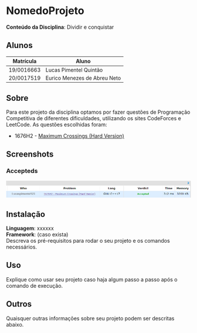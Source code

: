 # NomedoProjeto

**Conteúdo da Disciplina**: Dividir e conquistar<br>

## Alunos

| Matrícula  | Aluno                        |
| ---------- | ---------------------------- |
| 19/0016663 | Lucas Pimentel Quintão       |
| 20/0017519 | Eurico Menezes de Abreu Neto |

## Sobre

Para este projeto da disciplina optamos por fazer questões de Programação Competitiva de diferentes dificuldades, utilizando os sites CodeForces e LeetCode. As questões escolhidas foram:

- 1676H2 - [Maximum Crossings (Hard Version)](https://codeforces.com/problemset/problem/1676/H2)

## Screenshots

### Accepteds

![image](./assets/Max_Croosings_AC.png)

## Instalação

**Linguagem**: xxxxxx<br>
**Framework**: (caso exista)<br>
Descreva os pré-requisitos para rodar o seu projeto e os comandos necessários.

## Uso

Explique como usar seu projeto caso haja algum passo a passo após o comando de execução.

## Outros

Quaisquer outras informações sobre seu projeto podem ser descritas abaixo.
